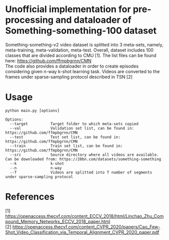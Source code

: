 # Unofficial implementation for pre-processing and dataloader of Something-something-100 dataset
Something-something-v2 video dataset is splitted into 3 meta-sets, namely, meta-training, meta-validation, meta-test. Overall, dataset includes 100 classes that are divided according to CMU [1]. The list files can be found here: https://github.com/ffmpbgrnn/CMN  
The code also provides a dataloader in order to create episodes considering given n-way k-shot learning task. Videos are converted to the frames under sparse-sampling protocol described in TSN [2]

# Usage
```
python main.py [options]
```

```
Options:
  --target          Target folder to which meta-sets copied
  --val             Validation set list, can be found in: https://github.com/ffmpbgrnn/CMN
  --test            Test set list, can be found in: https://github.com/ffmpbgrnn/CMN
  --train           Train set list, can be found in: https://github.com/ffmpbgrnn/CMN 
  --src             Source directory where all videos are available. Can be downloaded from: https://20bn.com/datasets/something-something
  --k               k-shot 
  --n               n-way
  --T               Videos are splitted into T number of segments under sparse-sampling protocol
```

# References
[1] https://openaccess.thecvf.com/content_ECCV_2018/html/Linchao_Zhu_Compound_Memory_Networks_ECCV_2018_paper.html  
[2] https://openaccess.thecvf.com/content_CVPR_2020/papers/Cao_Few-Shot_Video_Classification_via_Temporal_Alignment_CVPR_2020_paper.pdf


